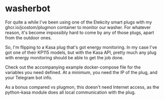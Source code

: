 # washerbot

For quite a while I've been using one of the Etekcity smart plugs with my ghcr.io/jcostom/plugmon container to monitor our washer. For whatever reason, it's become impossibly hard to come by any of those plugs, apart from the outdoor ones.

So, I'm flipping to a Kasa plug that's got energy monitoring. In my case I've got one of their KP115 models, but with the Kasa API, pretty much any plug with energy monitoring should be able to get the job done.

Check out the accompanying example docker-compose file for the variables you need defined. At a minimum, you need the IP of the plug, and your Telegram bot info.

As a bonus compared vs plugmon, this doesn't need Internet access, as the python-kasa module does all local communication with the plug.
